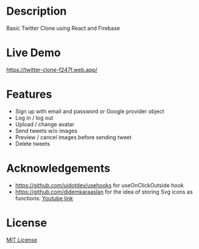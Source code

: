# Description

Basic Twitter Clone using React and Firebase

# Live Demo

https://twitter-clone-f247f.web.app/

# Features

- Sign up with email and password or Google provider object
- Log in / log out
- Upload / change avatar
- Send tweets w/o images
- Preview / cancel images before sending tweet
- Delete tweets

# Acknowledgements

- https://github.com/uidotdev/usehooks for useOnClickOutside hook
- https://github.com/didemkaraaslan for the idea of storing Svg icons as functions: [Youtube link](https://youtu.be/FgvPIWBQ4Sc)

# License

[MIT License](https://github.com/gorkemu/twitter-clone/blob/main/LICENSE.md)
